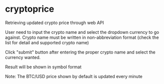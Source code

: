 # cryptoprice
Retrieving updated crypto price through web API

User need to input the crypto name and select the dropdown currency to go against.
Crypto name must be written in non-abbreviation format (check the list for detail and supported crypto name)

Click "submit" button after entering the proper crypto name and select the currency wanted.

Result will be shown in symbol format

Note: The BTC/USD price shown by default is updated every minute
